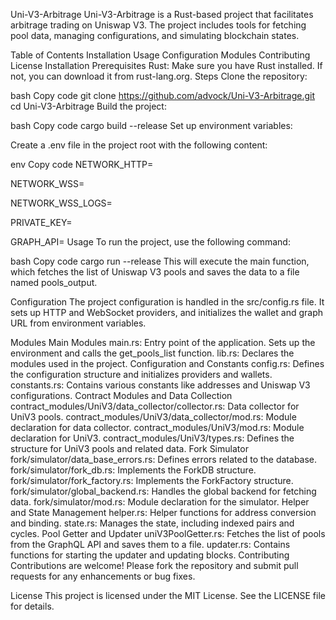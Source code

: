 Uni-V3-Arbitrage
Uni-V3-Arbitrage is a Rust-based project that facilitates arbitrage trading on Uniswap V3. The project includes tools for fetching pool data, managing configurations, and simulating blockchain states.

Table of Contents
Installation
Usage
Configuration
Modules
Contributing
License
Installation
Prerequisites
Rust: Make sure you have Rust installed. If not, you can download it from rust-lang.org.
Steps
Clone the repository:

bash
Copy code
git clone https://github.com/advock/Uni-V3-Arbitrage.git
cd Uni-V3-Arbitrage
Build the project:

bash
Copy code
cargo build --release
Set up environment variables:

Create a .env file in the project root with the following content:

env
Copy code
NETWORK_HTTP=<your-http-provider>

NETWORK_WSS=<your-websocket-provider>

NETWORK_WSS_LOGS=<your-wss-logs-provider>

PRIVATE_KEY=<your-private-key>

GRAPH_API=<your-graph-api-url>
Usage
To run the project, use the following command:

bash
Copy code
cargo run --release
This will execute the main function, which fetches the list of Uniswap V3 pools and saves the data to a file named pools_output.

Configuration
The project configuration is handled in the src/config.rs file. It sets up HTTP and WebSocket providers, and initializes the wallet and graph URL from environment variables.

Modules
Main Modules
main.rs: Entry point of the application. Sets up the environment and calls the get_pools_list function.
lib.rs: Declares the modules used in the project.
Configuration and Constants
config.rs: Defines the configuration structure and initializes providers and wallets.
constants.rs: Contains various constants like addresses and Uniswap V3 configurations.
Contract Modules and Data Collection
contract_modules/UniV3/data_collector/collector.rs: Data collector for UniV3 pools.
contract_modules/UniV3/data_collector/mod.rs: Module declaration for data collector.
contract_modules/UniV3/mod.rs: Module declaration for UniV3.
contract_modules/UniV3/types.rs: Defines the structure for UniV3 pools and related data.
Fork Simulator
fork/simulator/data_base_errors.rs: Defines errors related to the database.
fork/simulator/fork_db.rs: Implements the ForkDB structure.
fork/simulator/fork_factory.rs: Implements the ForkFactory structure.
fork/simulator/global_backend.rs: Handles the global backend for fetching data.
fork/simulator/mod.rs: Module declaration for the simulator.
Helper and State Management
helper.rs: Helper functions for address conversion and binding.
state.rs: Manages the state, including indexed pairs and cycles.
Pool Getter and Updater
uniV3PoolGetter.rs: Fetches the list of pools from the GraphQL API and saves them to a file.
updater.rs: Contains functions for starting the updater and updating blocks.
Contributing
Contributions are welcome! Please fork the repository and submit pull requests for any enhancements or bug fixes.

License
This project is licensed under the MIT License. See the LICENSE file for details.
